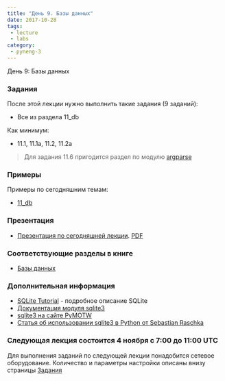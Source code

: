 ```yaml
---
title: "День 9. Базы данных"
date: 2017-10-28
tags:
 - lecture
 - labs
category:
 - pyneng-3
---
```


День 9: Базы данных

### Задания

После этой лекции нужно выполнить такие задания (9 заданий):

* Все из раздела 11_db

Как минимум:

* 11.1, 11.1a, 11.2, 11.2a

> Для задания 11.6 пригодится раздел по модулю [argparse](https://natenka.gitbooks.io/pyneng/content/book/12_useful_modules/argparse.html)

### Примеры

Примеры по сегодняшним темам:

* [11_db](https://github.com/pyneng/pyneng-online-sep-oct-2017/tree/master/examples/11_db)

### Презентация

* [Презентация по сегодняшней лекции](https://gitpitch.com/natenka/pyneng-slides/py3-db). [PDF](https://github.com/pyneng/pyneng-online-sep-oct-2017/raw/master/presentations/11_db.pdf)


### Соответствующие разделы в книге

* [Базы данных](https://natenka.gitbooks.io/pyneng/content/book/18_db/)


### Дополнительная информация

* [SQLite Tutorial](http://www.sqlitetutorial.net/) - подробное описание SQLite
* [Документация модуля sqlite3](https://docs.python.org/3/library/sqlite3.html)
* [sqlite3 на сайте PyMOTW](https://pymotw.com/3/sqlite3/index.html)
* [Статья об использовании sqlite3 в Python от Sebastian Raschka](http://sebastianraschka.com/Articles/2014_sqlite_in_python_tutorial.html)


### Следующая лекция состоится 4 ноября с 7:00 до 11:00 UTC

Для выполнения заданий по следующей лекции понадобится сетевое оборудование. Количество и параметры настройки описаны внизу страницы [Задания](https://pyneng.github.io/docs/tasks/)

